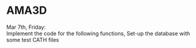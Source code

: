 AMA3D
=====
Mar 7th, Friday:  
Implement the code for the following functions, Set-up the database with some test CATH files
